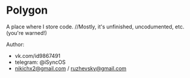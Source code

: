# Polygon
A place where I store code. //Mostly, it's unfinished, uncodumented, etc. (you're warned!)

Author:
* vk.com/id9867491
* telegram: @iSyncOS
* nikichx2@gmail.com / ruzhevsky@gmail.com